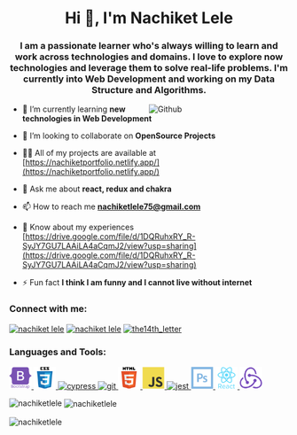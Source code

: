<h1 align="center">Hi 👋, I'm Nachiket Lele</h1>
<h3 align="center">I am a passionate learner who's always willing to learn and work across technologies and domains. I love to explore now technologies and leverage them to solve real-life problems. I'm currently into Web Development and working on my Data Structure and Algorithms.</h3>

<!-- <p align="left"> <img src="https://komarev.com/ghpvc/?username=nachiketlele&label=Profile%20views&color=0e75b6&style=flat" alt="nachiketlele" /> </p>
 -->
<!-- <p align="left"> <a href="https://github.com/ryo-ma/github-profile-trophy"><img src="https://github-profile-trophy.vercel.app/?username=nachiketlele" alt="nachiketlele" /></a> </p> -->


<img width="50%" align="right" alt="Github" src="https://media0.giphy.com/media/KDDpcKigbfFpnejZs6/giphy.gif?cid=ecf05e47oy6f4zjs8g1qoiystc56cu7r9tb8a1fe76e05oty&rid=giphy.gif" />

- 🌱 I’m currently learning **new technologies in Web Development**

- 👯 I’m looking to collaborate on **OpenSource Projects**

- 👨‍💻 All of my projects are available at [https://nachiketportfolio.netlify.app/](https://nachiketportfolio.netlify.app/)

- 💬 Ask me about **react, redux and chakra**

- 📫 How to reach me **nachiketlele75@gmail.com**

- 📄 Know about my experiences [https://drive.google.com/file/d/1DQRuhxRY_R-SyJY7GU7LAAiLA4aCqmJ2/view?usp=sharing](https://drive.google.com/file/d/1DQRuhxRY_R-SyJY7GU7LAAiLA4aCqmJ2/view?usp=sharing)

- ⚡ Fun fact **I think I am funny and I cannot live without internet**

<h3 align="left">Connect with me:</h3>
<p align="left">
<a href="https://linkedin.com/in/nachiket lele" target="blank"><img align="center" src="https://raw.githubusercontent.com/rahuldkjain/github-profile-readme-generator/master/src/images/icons/Social/linked-in-alt.svg" alt="nachiket lele" height="30" width="40" /></a>
<a href="https://fb.com/nachiket lele" target="blank"><img align="center" src="https://raw.githubusercontent.com/rahuldkjain/github-profile-readme-generator/master/src/images/icons/Social/facebook.svg" alt="nachiket lele" height="30" width="40" /></a>
<a href="https://instagram.com/the14th_letter" target="blank"><img align="center" src="https://raw.githubusercontent.com/rahuldkjain/github-profile-readme-generator/master/src/images/icons/Social/instagram.svg" alt="the14th_letter" height="30" width="40" /></a>
</p>

<h3 align="left">Languages and Tools:</h3>
<p align="left"> <a href="https://getbootstrap.com" target="_blank" rel="noreferrer"> <img src="https://raw.githubusercontent.com/devicons/devicon/master/icons/bootstrap/bootstrap-plain-wordmark.svg" alt="bootstrap" width="40" height="40"/> </a> <a href="https://www.w3schools.com/css/" target="_blank" rel="noreferrer"> <img src="https://raw.githubusercontent.com/devicons/devicon/master/icons/css3/css3-original-wordmark.svg" alt="css3" width="40" height="40"/> </a> <a href="https://www.cypress.io" target="_blank" rel="noreferrer"> <img src="https://raw.githubusercontent.com/simple-icons/simple-icons/6e46ec1fc23b60c8fd0d2f2ff46db82e16dbd75f/icons/cypress.svg" alt="cypress" width="40" height="40"/> </a> <a href="https://git-scm.com/" target="_blank" rel="noreferrer"> <img src="https://www.vectorlogo.zone/logos/git-scm/git-scm-icon.svg" alt="git" width="40" height="40"/> </a> <a href="https://www.w3.org/html/" target="_blank" rel="noreferrer"> <img src="https://raw.githubusercontent.com/devicons/devicon/master/icons/html5/html5-original-wordmark.svg" alt="html5" width="40" height="40"/> </a> <a href="https://developer.mozilla.org/en-US/docs/Web/JavaScript" target="_blank" rel="noreferrer"> <img src="https://raw.githubusercontent.com/devicons/devicon/master/icons/javascript/javascript-original.svg" alt="javascript" width="40" height="40"/> </a> <a href="https://jestjs.io" target="_blank" rel="noreferrer"> <img src="https://www.vectorlogo.zone/logos/jestjsio/jestjsio-icon.svg" alt="jest" width="40" height="40"/> </a> <a href="https://www.photoshop.com/en" target="_blank" rel="noreferrer"> <img src="https://raw.githubusercontent.com/devicons/devicon/master/icons/photoshop/photoshop-line.svg" alt="photoshop" width="40" height="40"/> </a> <a href="https://reactjs.org/" target="_blank" rel="noreferrer"> <img src="https://raw.githubusercontent.com/devicons/devicon/master/icons/react/react-original-wordmark.svg" alt="react" width="40" height="40"/> </a> <a href="https://redux.js.org" target="_blank" rel="noreferrer"> <img src="https://raw.githubusercontent.com/devicons/devicon/master/icons/redux/redux-original.svg" alt="redux" width="40" height="40"/> </a> </p>

<p><img align="left" src="https://github-readme-stats.vercel.app/api/top-langs?username=nachiketlele&show_icons=true&locale=en&layout=compact" alt="nachiketlele" /></p>

<p>&nbsp;<img align="center" src="https://github-readme-stats.vercel.app/api?username=nachiketlele&show_icons=true&locale=en" alt="nachiketlele" /></p>

<p><img align="center" src="https://github-readme-streak-stats.herokuapp.com/?user=nachiketlele&" alt="nachiketlele" /></p>

  
